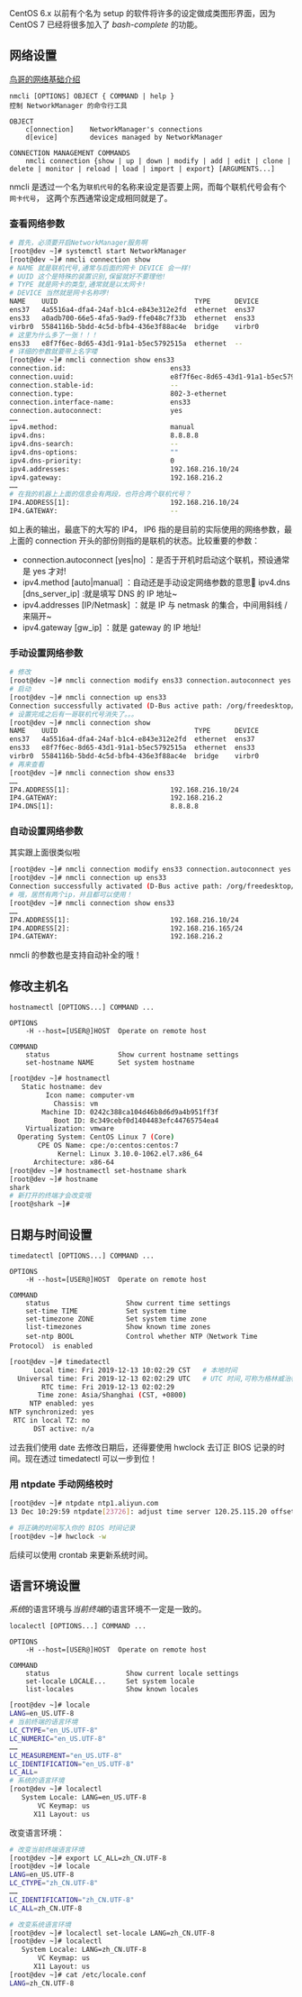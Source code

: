 CentOS 6.x 以前有个名为 setup 的软件将许多的设定做成类图形界面，因为 CentOS 7 已经将很多加入了 *bash-complete* 的功能。

## 网络设置

[鸟哥的网络基础介绍](http://linux.vbird.org/linux_server/0110network_basic.php)

```
nmcli [OPTIONS] OBJECT { COMMAND | help }
控制 NetworkManager 的命令行工具

OBJECT
	c[onnection]    NetworkManager's connections
	d[evice]        devices managed by NetworkManager

CONNECTION MANAGEMENT COMMANDS
	nmcli connection {show | up | down | modify | add | edit | clone | delete | monitor | reload | load | import | export} [ARGUMENTS...]
```

nmcli 是透过一个名为`联机代号`的名称来设定是否要上网，而每个联机代号会有个`网卡代号`， 这两个东西通常设定成相同就是了。

### 查看网络参数

```bash
# 首先，必须要开启NetworkManager服务啊
[root@dev ~]# systemctl start NetworkManager
[root@dev ~]# nmcli connection show
# NAME 就是联机代号,通常与后面的网卡 DEVICE 会一样!
# UUID 这个是特殊的装置识别,保留就好不要理他!
# TYPE 就是网卡的类型,通常就是以太网卡!
# DEVICE 当然就是网卡名称啰!
NAME    UUID                                  TYPE      DEVICE 
ens37   4a5516a4-dfa4-24af-b1c4-e843e312e2fd  ethernet  ens37  
ens33   a0adb700-66e5-4fa5-9ad9-ffe048c7f33b  ethernet  ens33  
virbr0  5584116b-5bdd-4c5d-bfb4-436e3f88ac4e  bridge    virbr0 
# 这里为什么多了一张！！！
ens33   e8f7f6ec-8d65-43d1-91a1-b5ec5792515a  ethernet  --
# 详细的参数就要带上名字喽
[root@dev ~]# nmcli connection show ens33
connection.id:                          ens33
connection.uuid:                        e8f7f6ec-8d65-43d1-91a1-b5ec5792515a
connection.stable-id:                   --
connection.type:                        802-3-ethernet
connection.interface-name:              ens33
connection.autoconnect:                 yes
……
ipv4.method:                            manual
ipv4.dns:                               8.8.8.8
ipv4.dns-search:                        --
ipv4.dns-options:                       ""
ipv4.dns-priority:                      0
ipv4.addresses:                         192.168.216.10/24
ipv4.gateway:                           192.168.216.2
……
# 在我的机器上上面的信息会有两段，也符合两个联机代号？
IP4.ADDRESS[1]:                         192.168.216.10/24
IP4.GATEWAY:                            --
```

如上表的输出，最底下的大写的 IP4， IP6 指的是目前的实际使用的网络参数，最上面的 connection 开头的部份则指的是联机的状态。比较重要的参数：

-  connection.autoconnect [yes|no] ：是否于开机时启动这个联机，预设通常是 yes 才对!
- ipv4.method [auto|manual] ：自动还是手动设定网络参数的意思 ipv4.dns [dns_server_ip] :就是填写 DNS 的 IP 地址~
- ipv4.addresses [IP/Netmask] ：就是 IP 与 netmask 的集合，中间用斜线 / 来隔开~
- ipv4.gateway [gw_ip] ：就是 gateway 的 IP 地址!

### 手动设置网络参数

```bash
# 修改
[root@dev ~]# nmcli connection modify ens33 connection.autoconnect yes ipv4.method manual ipv4.addresses 192.168.216.10/24 ipv4.gateway 192.168.216.2 ipv4.dns 8.8.8.8
# 启动
[root@dev ~]# nmcli connection up ens33 
Connection successfully activated (D-Bus active path: /org/freedesktop/NetworkManager/ActiveConnection/4)
# 设置完成之后有一哥联机代号消失了。。。
[root@dev ~]# nmcli connection show
NAME    UUID                                  TYPE      DEVICE 
ens37   4a5516a4-dfa4-24af-b1c4-e843e312e2fd  ethernet  ens37  
ens33   e8f7f6ec-8d65-43d1-91a1-b5ec5792515a  ethernet  ens33  
virbr0  5584116b-5bdd-4c5d-bfb4-436e3f88ac4e  bridge    virbr0
# 再来查看
[root@dev ~]# nmcli connection show ens33
……
IP4.ADDRESS[1]:                         192.168.216.10/24
IP4.GATEWAY:                            192.168.216.2
IP4.DNS[1]:                             8.8.8.8
```

### 自动设置网络参数

其实跟上面很类似啦

```bash
[root@dev ~]# nmcli connection modify ens33 connection.autoconnect yes ipv4.method auto
[root@dev ~]# nmcli connection up ens33
Connection successfully activated (D-Bus active path: /org/freedesktop/NetworkManager/ActiveConnection/5)
# 哦，居然有两个ip，并且都可以使用！
[root@dev ~]# nmcli connection show ens33
……
IP4.ADDRESS[1]:                         192.168.216.10/24
IP4.ADDRESS[2]:                         192.168.216.165/24
IP4.GATEWAY:                            192.168.216.2
```

nmcli 的参数也是支持自动补全的哦！

## 修改主机名

```
hostnamectl [OPTIONS...] COMMAND ...

OPTIONS
	-H --host=[USER@]HOST  Operate on remote host
	
COMMAND
	status                 Show current hostname settings
	set-hostname NAME      Set system hostname
```

```bash
[root@dev ~]# hostnamectl 
   Static hostname: dev
         Icon name: computer-vm
           Chassis: vm
        Machine ID: 0242c388ca104d46b8d6d9a4b951ff3f
           Boot ID: 8c349cebf0d1404483efc44765754ea4
    Virtualization: vmware
  Operating System: CentOS Linux 7 (Core)
       CPE OS Name: cpe:/o:centos:centos:7
            Kernel: Linux 3.10.0-1062.el7.x86_64
      Architecture: x86-64
[root@dev ~]# hostnamectl set-hostname shark
[root@dev ~]# hostname
shark
# 新打开的终端才会改变哦
[root@shark ~]#
```

## 日期与时间设置

```
timedatectl [OPTIONS...] COMMAND ...

OPTIONS
	-H --host=[USER@]HOST  Operate on remote host
	
COMMAND
	status                 	 Show current time settings
	set-time TIME            Set system time
	set-timezone ZONE        Set system time zone
	list-timezones           Show known time zones
	set-ntp BOOL             Control whether NTP（Network Time Protocol） is enabled
```

```bash
[root@dev ~]# timedatectl 
      Local time: Fri 2019-12-13 10:02:29 CST	# 本地时间
  Universal time: Fri 2019-12-13 02:02:29 UTC	# UTC 时间,可称为格林威治标准时间
        RTC time: Fri 2019-12-13 02:02:29
       Time zone: Asia/Shanghai (CST, +0800)
     NTP enabled: yes
NTP synchronized: yes
 RTC in local TZ: no
      DST active: n/a
```

过去我们使用 date 去修改日期后，还得要使用 hwclock 去订正 BIOS 记录的时间。现在透过 timedatectl 可以一步到位！

### 用 ntpdate 手动网络校时

```bash
[root@dev ~]# ntpdate ntp1.aliyun.com
13 Dec 10:29:59 ntpdate[23726]: adjust time server 120.25.115.20 offset 0.002090 sec

# 将正确的时间写入你的 BIOS 时间记录
[root@dev ~]# hwclock -w
```

后续可以使用 crontab 来更新系统时间。

## 语言环境设置

*系统*的语言环境与*当前终端*的语言环境不一定是一致的。

```
localectl [OPTIONS...] COMMAND ...

OPTIONS
	-H --host=[USER@]HOST  Operate on remote host
	
COMMAND
	status                   Show current locale settings
	set-locale LOCALE...     Set system locale
	list-locales             Show known locales
```

```bash
[root@dev ~]# locale
LANG=en_US.UTF-8
# 当前终端的语言环境
LC_CTYPE="en_US.UTF-8"
LC_NUMERIC="en_US.UTF-8"
……
LC_MEASUREMENT="en_US.UTF-8"
LC_IDENTIFICATION="en_US.UTF-8"
LC_ALL=
# 系统的语言环境
[root@dev ~]# localectl 
   System Locale: LANG=en_US.UTF-8
       VC Keymap: us
      X11 Layout: us
```

改变语言环境：

```bash
# 改变当前终端语言环境
[root@dev ~]# export LC_ALL=zh_CN.UTF-8
[root@dev ~]# locale
LANG=en_US.UTF-8
LC_CTYPE="zh_CN.UTF-8"
……
LC_IDENTIFICATION="zh_CN.UTF-8"
LC_ALL=zh_CN.UTF-8

# 改变系统语言环境
[root@dev ~]# localectl set-locale LANG=zh_CN.UTF-8
[root@dev ~]# localectl 
   System Locale: LANG=zh_CN.UTF-8
       VC Keymap: us
      X11 Layout: us
[root@dev ~]# cat /etc/locale.conf 
LANG=zh_CN.UTF-8
```

